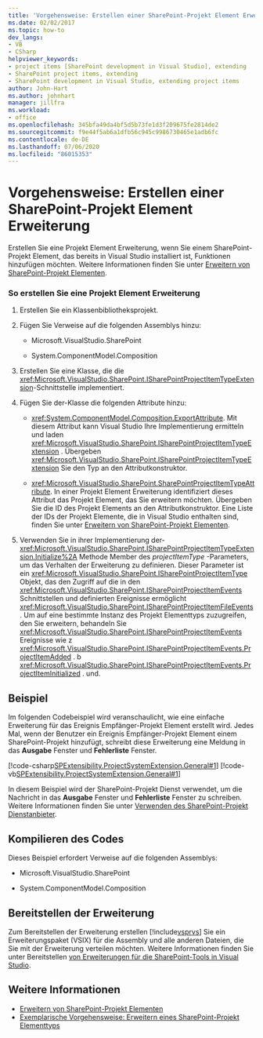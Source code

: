 ```yaml
---
title: 'Vorgehensweise: Erstellen einer SharePoint-Projekt Element Erweiterung | Microsoft-Dokumentation'
ms.date: 02/02/2017
ms.topic: how-to
dev_langs:
- VB
- CSharp
helpviewer_keywords:
- project items [SharePoint development in Visual Studio], extending
- SharePoint project items, extending
- SharePoint development in Visual Studio, extending project items
author: John-Hart
ms.author: johnhart
manager: jillfra
ms.workload:
- office
ms.openlocfilehash: 345bfa49da4bf5d5b73fe1d3f209675fe2814de2
ms.sourcegitcommit: f9e44f5ab6a1dfb56c945c9986730465e1adb6fc
ms.contentlocale: de-DE
ms.lasthandoff: 07/06/2020
ms.locfileid: "86015353"
---
```

# <a name="how-to-create-a-sharepoint-project-item-extension"></a>Vorgehensweise: Erstellen einer SharePoint-Projekt Element Erweiterung
  Erstellen Sie eine Projekt Element Erweiterung, wenn Sie einem SharePoint-Projekt Element, das bereits in Visual Studio installiert ist, Funktionen hinzufügen möchten. Weitere Informationen finden Sie unter [Erweitern von SharePoint-Projekt Elementen](../sharepoint/extending-sharepoint-project-items.md).

### <a name="to-create-a-project-item-extension"></a>So erstellen Sie eine Projekt Element Erweiterung

1. Erstellen Sie ein Klassenbibliotheksprojekt.

2. Fügen Sie Verweise auf die folgenden Assemblys hinzu:

    - Microsoft.VisualStudio.SharePoint

    - System.ComponentModel.Composition

3. Erstellen Sie eine Klasse, die die <xref:Microsoft.VisualStudio.SharePoint.ISharePointProjectItemTypeExtension>-Schnittstelle implementiert.

4. Fügen Sie der-Klasse die folgenden Attribute hinzu:

    - <xref:System.ComponentModel.Composition.ExportAttribute>. Mit diesem Attribut kann Visual Studio Ihre Implementierung ermitteln und laden <xref:Microsoft.VisualStudio.SharePoint.ISharePointProjectItemTypeExtension> . Übergeben <xref:Microsoft.VisualStudio.SharePoint.ISharePointProjectItemTypeExtension> Sie den Typ an den Attributkonstruktor.

    - <xref:Microsoft.VisualStudio.SharePoint.SharePointProjectItemTypeAttribute>. In einer Projekt Element Erweiterung identifiziert dieses Attribut das Projekt Element, das Sie erweitern möchten. Übergeben Sie die ID des Projekt Elements an den Attributkonstruktor. Eine Liste der IDs der Projekt Elemente, die in Visual Studio enthalten sind, finden Sie unter [Erweitern von SharePoint-Projekt Elementen](../sharepoint/extending-sharepoint-project-items.md).

5. Verwenden Sie in ihrer Implementierung der- <xref:Microsoft.VisualStudio.SharePoint.ISharePointProjectItemTypeExtension.Initialize%2A> Methode Member des *projectItemType* -Parameters, um das Verhalten der Erweiterung zu definieren. Dieser Parameter ist ein <xref:Microsoft.VisualStudio.SharePoint.ISharePointProjectItemType> Objekt, das den Zugriff auf die in den <xref:Microsoft.VisualStudio.SharePoint.ISharePointProjectItemEvents> Schnittstellen und definierten Ereignisse ermöglicht <xref:Microsoft.VisualStudio.SharePoint.ISharePointProjectItemFileEvents> . Um auf eine bestimmte Instanz des Projekt Elementtyps zuzugreifen, den Sie erweitern, behandeln Sie <xref:Microsoft.VisualStudio.SharePoint.ISharePointProjectItemEvents> Ereignisse wie z <xref:Microsoft.VisualStudio.SharePoint.ISharePointProjectItemEvents.ProjectItemAdded> . b <xref:Microsoft.VisualStudio.SharePoint.ISharePointProjectItemEvents.ProjectItemInitialized> . und.

## <a name="example"></a>Beispiel
 Im folgenden Codebeispiel wird veranschaulicht, wie eine einfache Erweiterung für das Ereignis Empfänger-Projekt Element erstellt wird. Jedes Mal, wenn der Benutzer ein Ereignis Empfänger-Projekt Element einem SharePoint-Projekt hinzufügt, schreibt diese Erweiterung eine Meldung in das **Ausgabe** Fenster und **Fehlerliste** Fenster.

 [!code-csharp[SPExtensibility.ProjectSystemExtension.General#1](../sharepoint/codesnippet/CSharp/projectsystemexamples/extension/projectitemextension.cs#1)]
 [!code-vb[SPExtensibility.ProjectSystemExtension.General#1](../sharepoint/codesnippet/VisualBasic/projectsystemexamples/extension/projectitemextension.vb#1)]

 In diesem Beispiel wird der SharePoint-Projekt Dienst verwendet, um die Nachricht in das **Ausgabe** Fenster und **Fehlerliste** Fenster zu schreiben. Weitere Informationen finden Sie unter [Verwenden des SharePoint-Projekt Dienstanbieter](../sharepoint/using-the-sharepoint-project-service.md).

## <a name="compile-the-code"></a>Kompilieren des Codes
 Dieses Beispiel erfordert Verweise auf die folgenden Assemblys:

- Microsoft.VisualStudio.SharePoint

- System.ComponentModel.Composition

## <a name="deploy-the-extension"></a>Bereitstellen der Erweiterung
 Zum Bereitstellen der Erweiterung erstellen [!include[vsprvs](../sharepoint/includes/vsprvs-md.md)] Sie ein Erweiterungspaket (VSIX) für die Assembly und alle anderen Dateien, die Sie mit der Erweiterung verteilen möchten. Weitere Informationen finden Sie unter Bereitstellen [von Erweiterungen für die SharePoint-Tools in Visual Studio](../sharepoint/deploying-extensions-for-the-sharepoint-tools-in-visual-studio.md).

## <a name="see-also"></a>Weitere Informationen
- [Erweitern von SharePoint-Projekt Elementen](../sharepoint/extending-sharepoint-project-items.md)
- [Exemplarische Vorgehensweise: Erweitern eines SharePoint-Projekt Elementtyps](../sharepoint/walkthrough-extending-a-sharepoint-project-item-type.md)
